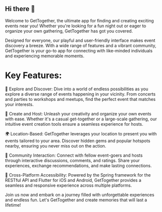 ## Hi there 👋

Welcome to GetTogether, the ultimate app for finding and creating exciting events near you! Whether you're looking for a fun night out or eager to organize your own gathering, GetTogether has got you covered.

Designed for everyone, our playful and user-friendly interface makes event discovery a breeze. With a wide range of features and a vibrant community, GetTogether is your go-to app for connecting with like-minded individuals and experiencing memorable moments.

# Key Features:

🎉 Explore and Discover: Dive into a world of endless possibilities as you explore a diverse range of events happening in your vicinity. From concerts and parties to workshops and meetups, find the perfect event that matches your interests.

📅 Create and Host: Unleash your creativity and organize your own events with ease. Whether it's a casual get-together or a large-scale gathering, our intuitive event creation tools ensure a seamless experience for hosts.

🌍 Location-Based: GetTogether leverages your location to present you with events tailored to your area. Discover hidden gems and popular hotspots nearby, ensuring you never miss out on the action.

💬 Community Interaction: Connect with fellow event-goers and hosts through interactive discussions, comments, and ratings. Share your experiences, exchange recommendations, and make lasting connections.

📲 Cross-Platform Accessibility: Powered by the Spring framework for the RESTful API and Flutter for iOS and Android, GetTogether provides a seamless and responsive experience across multiple platforms.

Join us now and embark on a journey filled with unforgettable experiences and endless fun. Let's GetTogether and create memories that will last a lifetime!
